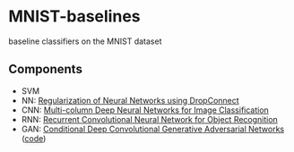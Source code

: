 # MNIST-baselines
baseline classifiers on the MNIST dataset

## Components
- SVM
- NN: [Regularization of Neural Networks using DropConnect](https://cs.nyu.edu/~wanli/dropc/)
- CNN: [Multi-column Deep Neural Networks for Image Classification](http://people.idsia.ch/~ciresan/data/cvpr2012.pdf)
- RNN: [Recurrent Convolutional Neural Network for Object Recognition](https://www.cv-foundation.org/openaccess/content_cvpr_2015/app/2B_004.pdf)
- GAN: [Conditional Deep Convolutional Generative Adversarial Networks](https://arxiv.org/pdf/1411.1784.pdf) ([code](https://github.com/znxlwm/pytorch-MNIST-CelebA-cGAN-cDCGAN))
